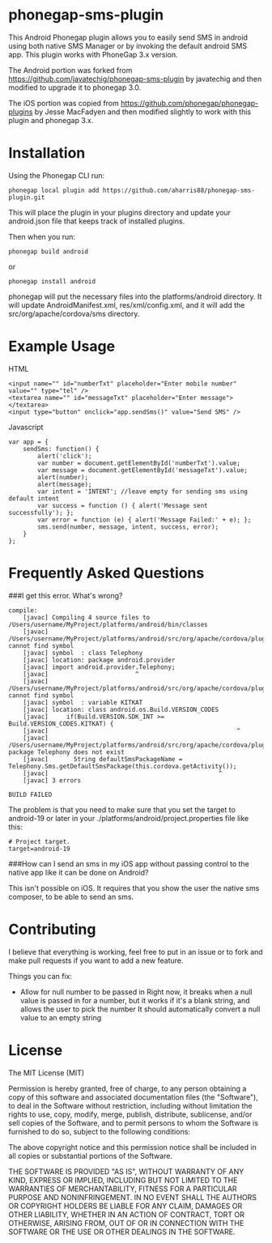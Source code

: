 phonegap-sms-plugin
=====================

This Android Phonegap plugin allows you to easily send SMS in android using both native SMS Manager or by invoking the default android SMS app. This plugin works with PhoneGap 3.x version.

The Android portion was forked from https://github.com/javatechig/phonegap-sms-plugin by javatechig and then modified to upgrade it to phonegap 3.0.

The iOS portion was copied from https://github.com/phonegap/phonegap-plugins by Jesse MacFadyen and then modified slightly to work with this plugin and phonegap 3.x.

Installation
=================

Using the Phonegap CLI run:

    phonegap local plugin add https://github.com/aharris88/phonegap-sms-plugin.git

This will place the plugin in your plugins directory and update your android.json file that keeps track of installed plugins.

Then when you run:

    phonegap build android

or

    phonegap install android

phonegap will put the necessary files into the platforms/android directory. It will update AndroidManifest.xml, res/xml/config.xml, and it will add the src/org/apache/cordova/sms directory.

Example Usage
=================

HTML

    <input name="" id="numberTxt" placeholder="Enter mobile number" value="" type="tel" />
    <textarea name="" id="messageTxt" placeholder="Enter message"></textarea>
    <input type="button" onclick="app.sendSms()" value="Send SMS" />

Javascript

    var app = {
        sendSms: function() {
            alert('click');
            var number = document.getElementById('numberTxt').value;
            var message = document.getElementById('messageTxt').value;
            alert(number);
            alert(message);
            var intent = 'INTENT'; //leave empty for sending sms using default intent
            var success = function () { alert('Message sent successfully'); };
            var error = function (e) { alert('Message Failed:' + e); };
            sms.send(number, message, intent, success, error);
        }
    };

Frequently Asked Questions
=================

###I get this error. What's wrong?

    compile:
        [javac] Compiling 4 source files to /Users/username/MyProject/platforms/android/bin/classes
        [javac] /Users/username/MyProject/platforms/android/src/org/apache/cordova/plugin/sms/Sms.java:15: cannot find symbol
        [javac] symbol  : class Telephony
        [javac] location: package android.provider
        [javac] import android.provider.Telephony;
        [javac]                        ^
        [javac] /Users/username/MyProject/platforms/android/src/org/apache/cordova/plugin/sms/Sms.java:60: cannot find symbol
        [javac] symbol  : variable KITKAT
        [javac] location: class android.os.Build.VERSION_CODES
        [javac]     if(Build.VERSION.SDK_INT >= Build.VERSION_CODES.KITKAT) {
        [javac]                                                    ^
        [javac] /Users/username/MyProject/platforms/android/src/org/apache/cordova/plugin/sms/Sms.java:61: package Telephony does not exist
        [javac]       String defaultSmsPackageName = Telephony.Sms.getDefaultSmsPackage(this.cordova.getActivity());
        [javac]                                               ^
        [javac] 3 errors

    BUILD FAILED

The problem is that you need to make sure that you set the target to android-19 or later in your ./platforms/android/project.properties file like this:

    # Project target.
    target=android-19

###How can I send an sms in my iOS app without passing control to the native app like it can be done on Android?

This isn't possible on iOS. It requires that you show the user the native sms composer, to be able to send an sms.

Contributing
=================

I believe that everything is working, feel free to put in an issue or to fork and make pull requests if you want to add a new feature.

Things you can fix:
* Allow for null number to be passed in
  Right now, it breaks when a null value is passed in for a number, but it works if it's a blank string, and allows the user to pick the number
  It should automatically convert a  null value to an empty string

License
=================

The MIT License (MIT)

Permission is hereby granted, free of charge, to any person obtaining a copy of
this software and associated documentation files (the "Software"), to deal in
the Software without restriction, including without limitation the rights to
use, copy, modify, merge, publish, distribute, sublicense, and/or sell copies of
the Software, and to permit persons to whom the Software is furnished to do so,
subject to the following conditions:

The above copyright notice and this permission notice shall be included in all
copies or substantial portions of the Software.

THE SOFTWARE IS PROVIDED "AS IS", WITHOUT WARRANTY OF ANY KIND, EXPRESS OR
IMPLIED, INCLUDING BUT NOT LIMITED TO THE WARRANTIES OF MERCHANTABILITY, FITNESS
FOR A PARTICULAR PURPOSE AND NONINFRINGEMENT. IN NO EVENT SHALL THE AUTHORS OR
COPYRIGHT HOLDERS BE LIABLE FOR ANY CLAIM, DAMAGES OR OTHER LIABILITY, WHETHER
IN AN ACTION OF CONTRACT, TORT OR OTHERWISE, ARISING FROM, OUT OF OR IN
CONNECTION WITH THE SOFTWARE OR THE USE OR OTHER DEALINGS IN THE SOFTWARE.
